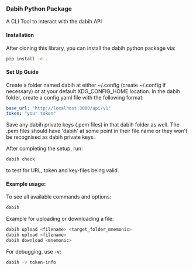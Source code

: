 ### Dabih Python Package

A CLI Tool to interact with the dabih API

#### Installation

After cloning this library, you can install the dabih python package via: 

```bash
pip install -e .
```

#### Set Up Guide

Create a folder named dabih at either ~/.config (create ~/.config if necessary) or at your default XDG_CONFIG_HOME location. In the dabih folder, create a config.yaml file with the following format:

```yaml
base_url: "http://localhost:3000/api/v1"
token: "your token"
```

Save any dabih private keys (.pem files) in that dabih folder as well. The .pem files should have 'dabih' at some point in their file name or they won't be recognised as dabih private keys.

After completing the setup, run: 
```bash
dabih check
```
to test for URL, token and key-files being valid.

#### Example usage: 

To see all available commands and options:
```bash
dabih
```
Example for uploading or downloading a file:
```bash
dabih upload <filename> <target_folder_mnemonic>
dabih upload <filename>
dabih download <mnemonic>
```

For debugging, use -v:
```bash
dabih -v token-info
```
